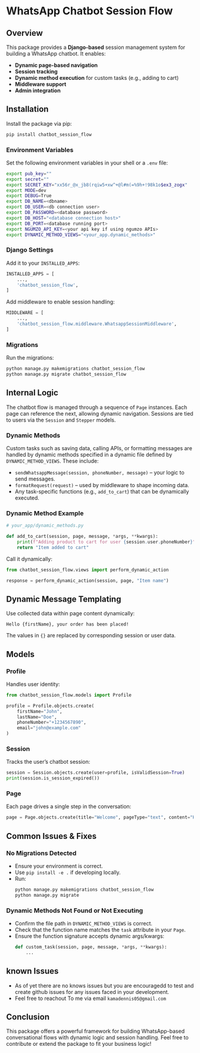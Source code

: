 # WhatsApp Chatbot Session Flow

## Overview

This package provides a **Django-based** session management system for building a WhatsApp chatbot. It enables:

- **Dynamic page-based navigation**
- **Session tracking**
- **Dynamic method execution** for custom tasks (e.g., adding to cart)
- **Middleware support**
- **Admin integration**

## Installation

Install the package via pip:

```bash
pip install chatbot_session_flow
```

### Environment Variables

Set the following environment variables in your shell or a `.env` file:

```bash
export pub_key=""
export secret=""
export SECRET_KEY="xx56r_@x_jb8(rqiw5+xw^+@l#m(=%9h+!98k1o$ex3_zogx"
export MODE=dev
export DEBUG=True
export DB_NAME=<dbname>
export DB_USER=<db connection user>
export DB_PASSWORD=<database password>
export DB_HOST="<database connection host>"
export DB_PORT=<database running port>
export NGUMZO_API_KEY=<your api key if using ngumzo APIs>
export DYNAMIC_METHOD_VIEWS="<your_app.dynamic_methods>"
```

### Django Settings

Add it to your `INSTALLED_APPS`:

```python
INSTALLED_APPS = [
    ...,
    'chatbot_session_flow',
]
```

Add middleware to enable session handling:

```python
MIDDLEWARE = [
    ...,
    'chatbot_session_flow.middleware.WhatsappSessionMiddleware',
]
```

### Migrations

Run the migrations:

```bash
python manage.py makemigrations chatbot_session_flow
python manage.py migrate chatbot_session_flow
```

## Internal Logic

The chatbot flow is managed through a sequence of `Page` instances. Each page can reference the next, allowing dynamic navigation.
Sessions are tied to users via the `Session` and `Stepper` models.

### Dynamic Methods

Custom tasks such as saving data, calling APIs, or formatting messages are handled by dynamic methods specified in a dynamic file defined by `DYNAMIC_METHOD_VIEWS`. These include:

- `sendWhatsappMessage(session, phoneNumber, message)` – your logic to send messages.
- `formatRequest(request)` – used by middleware to shape incoming data.
- Any task-specific functions (e.g., `add_to_cart`) that can be dynamically executed.

### Dynamic Method Example

```python
# your_app/dynamic_methods.py

def add_to_cart(session, page, message, *args, **kwargs):
    print(f"Adding product to cart for user {session.user.phoneNumber}")
    return "Item added to cart"
```

Call it dynamically:

```python
from chatbot_session_flow.views import perform_dynamic_action

response = perform_dynamic_action(session, page, "Item name")
```

## Dynamic Message Templating

Use collected data within page content dynamically:

```text
Hello {firstName}, your order has been placed!
```

The values in `{}` are replaced by corresponding session or user data.

## Models

### Profile

Handles user identity:

```python
from chatbot_session_flow.models import Profile

profile = Profile.objects.create(
    firstName="John",
    lastName="Doe",
    phoneNumber="+1234567890",
    email="john@example.com"
)
```

### Session

Tracks the user’s chatbot session:

```python
session = Session.objects.create(user=profile, isValidSession=True)
print(session.is_session_expired())
```

### Page

Each page drives a single step in the conversation:

```python
page = Page.objects.create(title="Welcome", pageType="text", content="Hello {firstName}")
```


## Common Issues & Fixes

### No Migrations Detected

- Ensure your environment is correct.
- Use `pip install -e .` if developing locally.
- Run:
  ```bash
  python manage.py makemigrations chatbot_session_flow
  python manage.py migrate
  ```

### Dynamic Methods Not Found or Not Executing

- Confirm the file path in `DYNAMIC_METHOD_VIEWS` is correct.
- Check that the function name matches the `task` attribute in your `Page`.
- Ensure the function signature accepts dynamic args/kwargs:
  ```python
  def custom_task(session, page, message, *args, **kwargs):
      ...
  ```

## known Issues

- As of yet there are no knows issues but you are encouragedd to test and create github issues for any issues faced in your development.
- Feel free to reachout To me via email ```kamadennis05@gmail.com```

## Conclusion

This package offers a powerful framework for building WhatsApp-based conversational flows with dynamic logic and session handling.
Feel free to contribute or extend the package to fit your business logic!